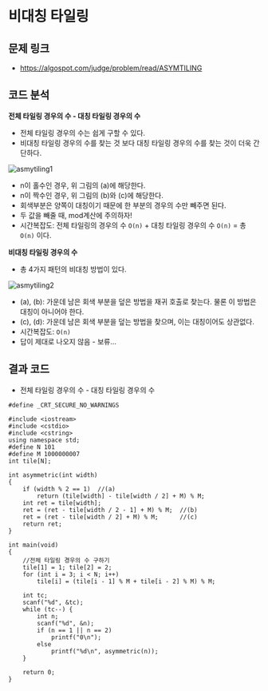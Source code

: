 # 비대칭 타일링

## 문제 링크
- https://algospot.com/judge/problem/read/ASYMTILING

## 코드 분석
**전체 타일링 경우의 수 - 대칭 타일링 경우의 수**
- 전체 타일링 경우의 수는 쉽게 구할 수 있다.
- 비대칭 타일링 경우의 수를 찾는 것 보다 대칭 타일링 경우의 수를 찾는 것이 더욱 간단하다.

![asmytiling1](https://user-images.githubusercontent.com/34755287/43117548-4dc6d6a8-8f48-11e8-9171-0312a40ae87e.JPG)

- n이 홀수인 경우, 위 그림의 (a)에 해당한다.
- n이 짝수인 경우, 위 그림의 (b)와 (c)에 해당한다.
- 회색부분은 양쪽이 대칭이기 때문에 한 부분의 경우의 수만 빼주면 된다.
- 두 값을 빼줄 때, mod계산에 주의하자!
- 시간복잡도: 전체 타일링의 경우의 수 ```O(n)``` + 대칭 타일링 경우의 수 ```O(n)``` = 총 ```O(n)``` 이다.

**비대칭 타일링 경우의 수**
- 총 4가지 패턴의 비대칭 방법이 있다.

![asmytiling2](https://user-images.githubusercontent.com/34755287/43117549-4df15b8a-8f48-11e8-8ffa-b43dcf61e26e.JPG)

- (a), (b): 가운데 남은 회색 부분을 덮은 방법을 재귀 호출로 찾는다. 물론 이 방법은 대칭이 아니어야 한다.
- (c), (d): 가운데 남은 회색 부분을 덮는 방법을 찾으며, 이는 대칭이어도 상관없다.
- 시간복잡도: ```O(n)```
- 답이 제대로 나오지 않음 - 보류...

## 결과 코드
- 전체 타일링 경우의 수 - 대칭 타일링 경우의 수
```
#define _CRT_SECURE_NO_WARNINGS

#include <iostream>
#include <cstdio>
#include <cstring>
using namespace std;
#define N 101
#define M 1000000007
int tile[N];

int asymmetric(int width)
{
	if (width % 2 == 1)  //(a)
		return (tile[width] - tile[width / 2] + M) % M;
	int ret = tile[width];
	ret = (ret - tile[width / 2 - 1] + M) % M;  //(b)
	ret = (ret - tile[width / 2] + M) % M;      //(c)
	return ret;
}

int main(void)
{
	//전체 타일링 경우의 수 구하기
	tile[1] = 1; tile[2] = 2;
	for (int i = 3; i < N; i++)
		tile[i] = (tile[i - 1] % M + tile[i - 2] % M) % M;

	int tc;
	scanf("%d", &tc);
	while (tc--) {
		int n;
		scanf("%d", &n);
		if (n == 1 || n == 2)
			printf("0\n");
		else
			printf("%d\n", asymmetric(n));
	}

	return 0;
}
```
